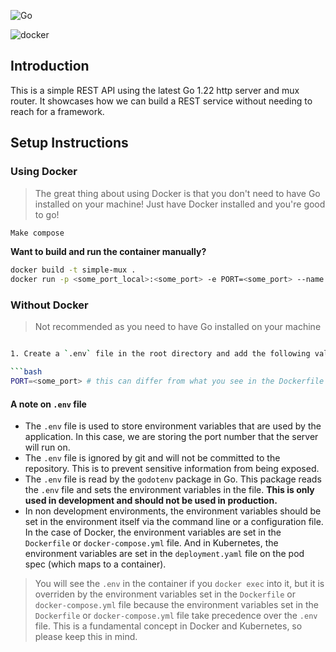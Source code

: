 ![Go](https://upload.wikimedia.org/wikipedia/commons/thumb/0/05/Go_Logo_Blue.svg/2560px-Go_Logo_Blue.svg.png)

![docker](https://blog.codewithdan.com/wp-content/uploads/2023/06/Docker-Logo.png)

## Introduction

This is a simple REST API using the latest Go 1.22 http server and mux router. It showcases how we can build a REST service without needing to reach for a framework.

## Setup Instructions

### Using Docker

> The great thing about using Docker is that you don't need to have Go installed on your machine! Just have Docker installed and you're good to go!

```bash
Make compose
```

**Want to build and run the container manually?**

```bash
docker build -t simple-mux .
docker run -p <some_port_local>:<some_port> -e PORT=<some_port> --name simple-mux-server simple-mux
```

### Without Docker

> Not recommended as you need to have Go installed on your machine

````bash

1. Create a `.env` file in the root directory and add the following values

```bash
PORT=<some_port> # this can differ from what you see in the Dockerfile / docker-compose.yml file because the Dockerfile / docker-compose.yml file overrides the .env file when not developing locally
````

#### A note on `.env` file

- The `.env` file is used to store environment variables that are used by the application. In this case, we are storing the port number that the server will run on.
- The `.env` file is ignored by git and will not be committed to the repository. This is to prevent sensitive information from being exposed.
- The `.env` file is read by the `godotenv` package in Go. This package reads the `.env` file and sets the environment variables in the file. **This is only used in development and should not be used in production.**
- In non development environments, the environment variables should be set in the environment itself via the command line or a configuration file. In the case of Docker, the environment variables are set in the `Dockerfile` or `docker-compose.yml` file. And in Kubernetes, the environment variables are set in the `deployment.yaml` file on the pod spec (which maps to a container).

> You will see the `.env` in the container if you `docker exec` into it, but it is overriden by the environment variables set in the `Dockerfile` or `docker-compose.yml` file because the environment variables set in the `Dockerfile` or `docker-compose.yml` file take precedence over the `.env` file. This is a fundamental concept in Docker and Kubernetes, so please keep this in mind.
